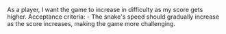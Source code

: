 As a player, I want the game to increase in difficulty as my score gets higher.
    Acceptance criteria:
    - The snake's speed should gradually increase as the score increases, making the game more challenging.